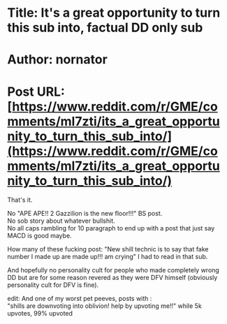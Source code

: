# Title: It's a great opportunity to turn this sub into, factual DD only sub
# Author: nornator
# Post URL: [https://www.reddit.com/r/GME/comments/ml7zti/its_a_great_opportunity_to_turn_this_sub_into/](https://www.reddit.com/r/GME/comments/ml7zti/its_a_great_opportunity_to_turn_this_sub_into/)


That's it.

No "APE APE!! 2 Gazzilion is the new floor!!!" BS post.  
No sob story about whatever bullshit.  
No all caps rambling for 10 paragraph to end up with a post that just say MACD is good maybe.

How many of these fucking post: "New shill technic is to say that fake number I made up are made up!!! am crying" I had to read in that sub.

And hopefully no personality cult for people who made completely wrong DD but are for some reason revered as they were DFV himself (obviously personality cult for DFV is fine).

edit: And one of my worst pet peeves, posts with :  
"shills are downvoting into oblivion! help by upvoting me!!" while 5k upvotes, 99% upvoted